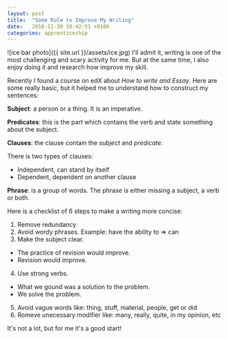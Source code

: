 ```yaml
---
layout: post
title:  "Some Rule to Improve My Writing"
date:   2016-11-30 10:42:51 +0100
categories: apprenticeship
---
```

![ice bar photo]({{ site.url }}/assets/ice.jpg)
I'll admit it, writing is one of the most challenging and scary activity for me.
But at the same time, I also enjoy doing it and research how improve my skill.

Recently I found a course on edX about *How to write and Essay*. Here are some
really basic, but it helped me to understand how to construct my sentences:

**Subject**: a person or a thing. It is an imperative.

**Predicates**: this is the part which contains the verb and state something
about the subject.

**Clauses**: the clause contain the *subject* and *predicate*.

There is two types of clauses:

- Independent, can stand by itself
- Dependent, dependent on another clause

**Phrase**: is a group of words. The phrase is either missing a subject, a verb
or both.

Here is a checklist of 6 steps to make a writing more concise:

1. Remove redundancy
2. Avoid wordy phrases. Example: have the ability to => can
3. Make the subject clear.
- The practice of revision would improve.
- Revision would improve.
4. Use strong verbs.
- What we gound was a solution to the problem.
- We solve the problem.
5. Avoid vague words like: thing, stuff, material, people, get or did
6. Romeve unecessary modifier like: many, really, quite, in my opinion, etc

It's not a lot, but for me it's a good start!

